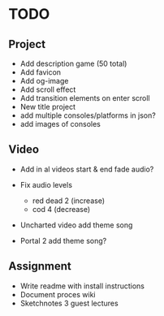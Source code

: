 # TODO

## Project

+ Add description game (50 total)
+ Add favicon
+ Add og-image
+ Add scroll effect
+ Add transition elements on enter scroll
+ New title project
+ add multiple consoles/platforms in json?
+ add images of consoles

## Video

- Add in al videos start & end fade audio?
- Fix audio levels
  - red dead 2 (increase)
  - cod 4 (decrease)

- Uncharted video add theme song
- Portal 2 add theme song?

## Assignment

+ Write readme with install instructions
+ Document proces wiki
+ Sketchnotes 3 guest lectures
